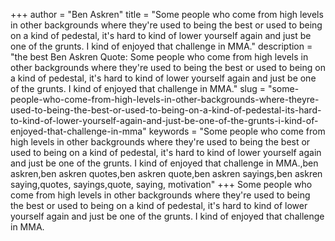 +++
author = "Ben Askren"
title = "Some people who come from high levels in other backgrounds where they're used to being the best or used to being on a kind of pedestal, it's hard to kind of lower yourself again and just be one of the grunts. I kind of enjoyed that challenge in MMA."
description = "the best Ben Askren Quote: Some people who come from high levels in other backgrounds where they're used to being the best or used to being on a kind of pedestal, it's hard to kind of lower yourself again and just be one of the grunts. I kind of enjoyed that challenge in MMA."
slug = "some-people-who-come-from-high-levels-in-other-backgrounds-where-theyre-used-to-being-the-best-or-used-to-being-on-a-kind-of-pedestal-its-hard-to-kind-of-lower-yourself-again-and-just-be-one-of-the-grunts-i-kind-of-enjoyed-that-challenge-in-mma"
keywords = "Some people who come from high levels in other backgrounds where they're used to being the best or used to being on a kind of pedestal, it's hard to kind of lower yourself again and just be one of the grunts. I kind of enjoyed that challenge in MMA.,ben askren,ben askren quotes,ben askren quote,ben askren sayings,ben askren saying,quotes, sayings,quote, saying, motivation"
+++
Some people who come from high levels in other backgrounds where they're used to being the best or used to being on a kind of pedestal, it's hard to kind of lower yourself again and just be one of the grunts. I kind of enjoyed that challenge in MMA.
